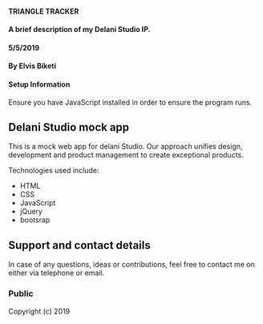 #### TRIANGLE TRACKER
#### A brief description of my Delani Studio IP.
#### 5/5/2019
#### By **Elvis Biketi**

#### Setup Information
Ensure you have JavaScript installed in order to ensure the program runs.

## Delani Studio mock app
<p>This is a mock web app for delani Studio. Our approach unifies design, development and product management to create exceptional products. 



<p>Technologies used include:</p>
<ul>
<li>HTML</li>
<li>CSS</li>
<li>JavaScript</li>
<li>jQuery</li>
<li>bootsrap</li>
</ul>

## Support and contact details
<p>In case of any questions, ideas or contributions, feel free to contact me on either via telephone or email.</p>



### Public
Copyright (c) 2019